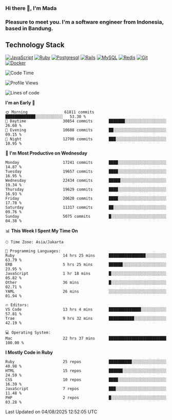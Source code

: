 ### Hi there 👋, I'm Mada
### Pleasure to meet you. I'm a software engineer from Indonesia, based in Bandung.

## Technology Stack

[![JavaScript](https://img.shields.io/badge/-JavaScript-%23F7DF1C?style=flat-square&logo=javascript&logoColor=000000&labelColor=%23F7DF1C&color=%23FFCE5A)](https://www.javascript.com/)
[![Ruby](https://img.shields.io/badge/Ruby-CC342D?style=flat-square&logo=ruby&logoColor=white)](https://www.ruby-lang.org/en/)
[![Postgresql](https://img.shields.io/badge/PostgreSQL-316192?style=flat-square&logo=postgresql&logoColor=ffffff)](https://www.postgresql.org/)
[![Rails](https://img.shields.io/badge/Ruby_on_Rails-CC0000?style=flat-square&logo=ruby-on-rails&logoColor=white)](https://rubyonrails.org/)
[![MySQL](https://img.shields.io/badge/-MySQL-4479A1?style=flat-square&logo=MySQL&logoColor=ffffff)](https://www.mysql.com/)
[![Redis](https://img.shields.io/badge/-Redis-DC382D?style=flat-square&logo=Redis&logoColor=ffffff)](https://redis.io/)
[![Git](https://img.shields.io/badge/-Git-%23F05032?style=flat-square&logo=git&logoColor=%23ffffff)](https://git-scm.com/)
[![Docker](https://img.shields.io/badge/-Docker-2496ED?style=flat-square&logo=docker&logoColor=ffffff)](https://www.docker.com/)
<!--
**madaarya/madaarya** is a ✨ _special_ ✨ repository because its `README.md` (this file) appears on your GitHub profile.

Here are some ideas to get you started:

- 🔭 I’m currently working on ...
- 🌱 I’m currently learning ...
- 👯 I’m looking to collaborate on ...
- 🤔 I’m looking for help with ...
- 💬 Ask me about ...
- 📫 How to reach me: ...
- 😄 Pronouns: ...
- ⚡ Fun fact: ...
-->
<!--START_SECTION:waka-->
![Code Time](http://img.shields.io/badge/Code%20Time-7%2C555%20hrs-blue)

![Profile Views](http://img.shields.io/badge/Profile%20Views-0-blue)

![Lines of code](https://img.shields.io/badge/From%20Hello%20World%20I%27ve%20Written-53.0%20million%20lines%20of%20code-blue)

**I'm an Early 🐤** 

```text
🌞 Morning                61811 commits       █████████████░░░░░░░░░░░░   53.30 % 
🌆 Daytime                30854 commits       ███████░░░░░░░░░░░░░░░░░░   26.60 % 
🌃 Evening                10608 commits       ██░░░░░░░░░░░░░░░░░░░░░░░   09.15 % 
🌙 Night                  12700 commits       ███░░░░░░░░░░░░░░░░░░░░░░   10.95 % 
```
📅 **I'm Most Productive on Wednesday** 

```text
Monday                   17241 commits       ████░░░░░░░░░░░░░░░░░░░░░   14.87 % 
Tuesday                  19657 commits       ████░░░░░░░░░░░░░░░░░░░░░   16.95 % 
Wednesday                22434 commits       █████░░░░░░░░░░░░░░░░░░░░   19.34 % 
Thursday                 19629 commits       ████░░░░░░░░░░░░░░░░░░░░░   16.93 % 
Friday                   20620 commits       ████░░░░░░░░░░░░░░░░░░░░░   17.78 % 
Saturday                 11317 commits       ██░░░░░░░░░░░░░░░░░░░░░░░   09.76 % 
Sunday                   5075 commits        █░░░░░░░░░░░░░░░░░░░░░░░░   04.38 % 
```


📊 **This Week I Spent My Time On** 

```text
🕑︎ Time Zone: Asia/Jakarta

💬 Programming Languages: 
Ruby                     14 hrs 25 mins      ████████████████░░░░░░░░░   63.79 % 
ERB                      5 hrs 25 mins       ██████░░░░░░░░░░░░░░░░░░░   23.95 % 
JavaScript               1 hr 18 mins        █░░░░░░░░░░░░░░░░░░░░░░░░   05.82 % 
Other                    36 mins             █░░░░░░░░░░░░░░░░░░░░░░░░   02.71 % 
YAML                     26 mins             ░░░░░░░░░░░░░░░░░░░░░░░░░   01.94 % 

🔥 Editors: 
VS Code                  13 hrs 4 mins       ██████████████░░░░░░░░░░░   57.81 % 
Trae                     9 hrs 32 mins       ███████████░░░░░░░░░░░░░░   42.19 % 

💻 Operating System: 
Mac                      22 hrs 37 mins      █████████████████████████   100.00 % 
```

**I Mostly Code in Ruby** 

```text
Ruby                     25 repos            ██████████░░░░░░░░░░░░░░░   40.98 % 
HTML                     15 repos            ██████░░░░░░░░░░░░░░░░░░░   24.59 % 
CSS                      10 repos            ████░░░░░░░░░░░░░░░░░░░░░   16.39 % 
JavaScript               7 repos             ███░░░░░░░░░░░░░░░░░░░░░░   11.48 % 
PHP                      2 repos             █░░░░░░░░░░░░░░░░░░░░░░░░   03.28 % 
```




 Last Updated on 04/08/2025 12:52:05 UTC
<!--END_SECTION:waka-->
